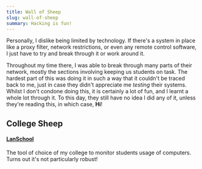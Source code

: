```yaml
---
title: Wall of Sheep
slug: wall-of-sheep
summary: Hacking is fun!
---
```


Personally, I dislike being limited by technology. If there's a system in place like a proxy filter, network restrictions, or even any remote control software, I just have to try and break through it or work around it.

Throughout my time there, I was able to break through many parts of their network, mostly the sections involving keeping us students on task. The hardest part of this was doing it in such a way that it couldn't be traced back to me, just in case they didn't appreciate me _testing_ their systems. Whilst I don't condone doing this, it is certainly a lot of fun, and I learnt a whole lot through it. To this day, they still have no idea I did any of it, unless they're reading this, in which case, __Hi__!


<!--- make this dynamic at some point! -->

## College Sheep

#### [LanSchool](/wall-of-sheep/LanSchool/)
The tool of choice of my college to monitor students usage of computers. Turns out it's not particularly robust!
